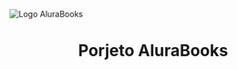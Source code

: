 ![Logo AluraBooks](https://github.com/user-attachments/assets/1f1d9b62-5631-4033-bb00-ae2b7e9b61ec)

<h1 align="center">Porjeto AluraBooks</h1>
